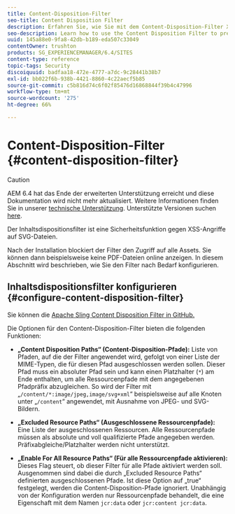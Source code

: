 ```yaml
---
title: Content-Disposition-Filter
seo-title: Content Disposition Filter
description: Erfahren Sie, wie Sie mit dem Content-Disposition-Filter XSS-Angriffe verhindern können.
seo-description: Learn how to use the Content Disposition Filter to prevent XSS attacks.
uuid: 145a88e0-9fa8-42db-b189-eda507c33049
contentOwner: trushton
products: SG_EXPERIENCEMANAGER/6.4/SITES
content-type: reference
topic-tags: Security
discoiquuid: badfaa18-472e-4777-a7dc-9c28441b38b7
exl-id: bb022f6b-938b-4421-8860-4c22aecf5b85
source-git-commit: c5b816d74c6f02f85476d16868844f39b4c47996
workflow-type: tm+mt
source-wordcount: '275'
ht-degree: 66%

---
```


# Content-Disposition-Filter {#content-disposition-filter}

>[!CAUTION]
>
>AEM 6.4 hat das Ende der erweiterten Unterstützung erreicht und diese Dokumentation wird nicht mehr aktualisiert. Weitere Informationen finden Sie in unserer [technische Unterstützung](https://helpx.adobe.com/de/support/programs/eol-matrix.html). Unterstützte Versionen suchen [here](https://experienceleague.adobe.com/docs/?lang=de).

Der Inhaltsdispositionsfilter ist eine Sicherheitsfunktion gegen XSS-Angriffe auf SVG-Dateien.

Nach der Installation blockiert der Filter den Zugriff auf alle Assets. Sie können dann beispielsweise keine PDF-Dateien online anzeigen. In diesem Abschnitt wird beschrieben, wie Sie den Filter nach Bedarf konfigurieren.

## Inhaltsdispositionsfilter konfigurieren {#configure-content-disposition-filter}

Sie können die [Apache Sling Content Disposition Filter in GitHub.](https://github.com/apache/sling-org-apache-sling-security/blob/master/src/main/java/org/apache/sling/security/impl/ContentDispositionFilterConfiguration.java)

Die Optionen für den Content-Disposition-Filter bieten die folgenden Funktionen:

* **„Content Disposition Paths“ (Content-Disposition-Pfade):** Liste von Pfaden, auf die der Filter angewendet wird, gefolgt von einer Liste der MIME-Typen, die für diesen Pfad ausgeschlossen werden sollen. Dieser Pfad muss ein absoluter Pfad sein und kann einen Platzhalter (`*`) am Ende enthalten, um alle Ressourcenpfade mit dem angegebenen Pfadpräfix abzugleichen. So wird der Filter mit „`/content/*:image/jpeg,image/svg+xml`“ beispielsweise auf alle Knoten unter „`/content`“ angewendet, mit Ausnahme von JPEG- und SVG-Bildern.

* **„Excluded Resource Paths“ (Ausgeschlossene Ressourcenpfade):** Eine Liste der ausgeschlossenen Ressourcen. Alle Ressourcenpfade müssen als absolute und voll qualifizierte Pfade angegeben werden. Präfixabgleiche/Platzhalter werden nicht unterstützt.

* **„Enable For All Resource Paths“ (Für alle Ressourcenpfade aktivieren):** Dieses Flag steuert, ob dieser Filter für alle Pfade aktiviert werden soll. Ausgenommen sind dabei die durch „Excluded Resource Paths“ definierten ausgeschlossenen Pfade. Ist diese Option auf „true“ festgelegt, werden die Content-Disposition-Pfade ignoriert. Unabhängig von der Konfiguration werden nur Ressourcenpfade behandelt, die eine Eigenschaft mit dem Namen `jcr:data` oder
   `jcr:content jcr:data`.
